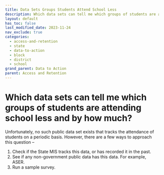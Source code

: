 ```yaml
---
title: Data Sets Groups Students Attend School Less
description: Which data sets can tell me which groups of students are attending school less and by how much?
layout: default
has_toc: false
last_modified_date: 2023-11-24
nav_exclude: true
categories:
  - access-and-retention
  - state
  - data-to-action
  - block
  - district
  - school
grand_parent: Data to Action
parent: Access and Retention
---
```

# Which data sets can tell me which groups of students are attending school less and by how much?

Unfortunately, no such public data set exists that tracks the attendance of students on a periodic basis. However, there are a few ways to approach this question –

1. Check if the State MIS tracks this data, or has recorded it in the past.
2. See if any non-government public data has this data. For example, ASER.
3. Run a sample survey.